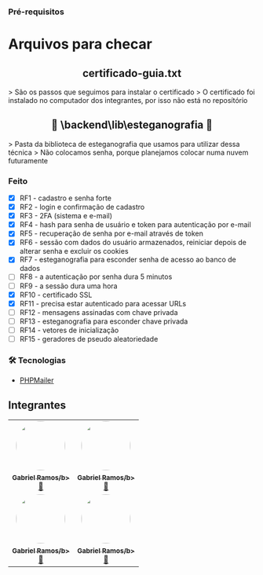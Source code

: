 ### Pré-requisitos

# Arquivos para checar

##
<h2 align="center">certificado-guia.txt</h2>
> São os passos que seguimos para instalar o certificado
> O certificado foi instalado no computador dos integrantes, por isso não está no reposítório

##
<h2 align="center">🚧 \backend\lib\esteganografia 🚧</h2>
> Pasta da biblioteca de esteganografia que usamos para utilizar dessa técnica
> Não colocamos senha, porque planejamos colocar numa nuvem futuramente

### Feito
- [x] RF1 - cadastro e senha forte
- [x] RF2 - login e confirmação de cadastro
- [x] RF3 - 2FA (sistema e e-mail)
- [x] RF4 - hash para senha de usuário e token para autenticação por e-mail
- [x] RF5 - recuperação de senha por e-mail através de token
- [x] RF6 - sessão com dados do usuário armazenados, reiniciar depois de alterar senha e excluir os cookies
- [x] RF7 - esteganografia para esconder senha de acesso ao banco de dados
- [ ] RF8 - a autenticação por senha dura 5 minutos
- [ ] RF9 - a sessão dura uma hora
- [x] RF10 - certificado SSL
- [x] RF11 - precisa estar autenticado para acessar URLs
- [ ] RF12 - mensagens assinadas com chave privada 
- [ ] RF13 - esteganografia para esconder chave privada
- [ ] RF14 - vetores de inicialização
- [ ] RF15 - geradores de pseudo aleatoriedade

### 🛠 Tecnologias

- [PHPMailer](https://github.com/PHPMailer/PHPMailer)

## Integrantes

<table>
<tr>
<td align="center"><a href="https://github.com/Maideh"><img style="border-radius: 50%;" src="https://avatars.githubusercontent.com/u/51738019?v=4" width="100px;" alt=""/><br /><sub><b>Gabriel Ramos/b></sub></a><br /><a href="https://github.com/Maideh" title="Rocketseat">🚀</a></td>
<td align="center"><a href="https://github.com/Maideh"><img style="border-radius: 50%;" src="https://avatars.githubusercontent.com/u/51738019?v=4" width="100px;" alt=""/><br /><sub><b>Gabriel Ramos/b></sub></a><br /><a href="https://github.com/Maideh" title="Rocketseat">🚀</a></td>
<tr>
<tr>
<td align="center"><a href="https://github.com/Maideh"><img style="border-radius: 50%;" src="https://avatars.githubusercontent.com/u/51738019?v=4" width="100px;" alt=""/><br /><sub><b>Gabriel Ramos/b></sub></a><br /><a href="https://github.com/Maideh" title="Rocketseat">🚀</a></td>
<td align="center"><a href="https://github.com/Maideh"><img style="border-radius: 50%;" src="https://avatars.githubusercontent.com/u/51738019?v=4" width="100px;" alt=""/><br /><sub><b>Gabriel Ramos/b></sub></a><br /><a href="https://github.com/Maideh" title="Rocketseat">🚀</a></td>
<tr>
</table>